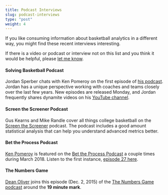 ```yaml
---
title: Podcast Interviews
slug: podcast-interviews
type: "post"
weight: 4
---
```


If you like consuming information about basketball analytics in a different way, you might find these  recent interviews interesting.

If there is a video or podcast or interview not on this list and you think it would be helpful, please [let me know](/contact).

#### Solving Basketball Podcast

Jordan Sperber chats with Ken Pomeroy on the first episode of [his podcast](https://t.co/O0r3GSkfbC). Jordan has a unique perspective working with coaches and teams closely over the last few years. New episodes are released Monday, and Jordan frequently shares dynamite videos on his [YouTube channel](https://www.youtube.com/watch?v=zoYkihO2BAw). 

#### Screen the Screener Podcast

Gus Kearns and Mike Randle cover all things college basketball on the [Screen the Screener](https://twitter.com/STheSPodcast) podcast. The podcast includes a good amount statistical analysis that can help you understand advanced metrics better.

#### Bet the Process Podcast

[Ken Pomeroy](http://kenpom.com/) is featured on the [Bet the Process Podcast](https://soundcloud.com/bettheprocess) a couple times during March 2018. Listen to the first instance, [episode 27 here](https://soundcloud.com/bettheprocess/episode-27-ken-pomeroy).

#### The Numbers Game

[Dean Oliver](https://cbbstatshelp.com/resources/people/#dean-oliver) joins this episode \(Dec. 2, 2015\) of the [The Numbers Game podcast](http://rotoviz.com/2015/12/%E2%80%8Bmoneyball-meets-basketball-the-undervalued-desean-jackson-dean-oliver-trumedia-numbers-game-27/) around the **19 minute mark**.

